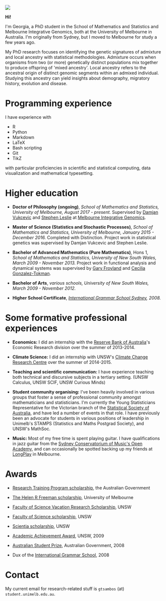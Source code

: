 
![](gtsambos.github.io/mac2.jpg)

**Hi!**

I'm Georgia, a PhD student in the School of Mathematics and Statistics and Melbourne Integrative Genomics, both at the University of Melbourne in Australia. 
I'm originally from Sydney, but I moved to Melbourne for study a few years ago.

My PhD research focuses on identifying the genetic signatures of admixture and local ancestry with statistical methodologies. Admixture occurs when organisms from two (or more) genetically distinct populations mix together to produce offspring of 'mixed ancestry'. Local ancestry refers to the ancestral origin of distinct genomic segments within an admixed individual. Studying this ancestry can yield insights about demography, migratory history, evolution and disease.


# Programming experience

I have experience with
- R
- Python
- Markdown
- LaTeX
- Bash scripting
- Git
- TikZ

with particular proficiencies in scientific and statistical computing, data visualization and mathematical typesetting. 



# Higher education

- **Doctor of Philosophy (ongoing)**, *School of Mathematics and Statistics, University of Melbourne, August 2017 - present.*
Supervised by [Damjan Vukcevic](https://research.unimelb.edu.au/integrative-genomics/research/statistical-genetics-vukcevic) and [Stephen Leslie](https://research.unimelb.edu.au/integrative-genomics/research/statistical-genetics-leslie) at [Melbourne Integrative Genomics](https://research.unimelb.edu.au/integrative-genomics/MIG-home).

- **Master of Science (Statistics and Stochastic Processes)**, *School of Mathematics and Statistics, University of Melbourne, January 2015 - December 2016.*
Completed with Distinction. Project work in statistical genetics was supervised by Damjan Vukcevic and Stephen Leslie.

- **Bachelor of Advanced Mathematics (Pure Mathematics)**, Hons 1, *School of Mathematics and Statistics, University of New South Wales, March 2009 - November 2013.*
Project work in functional analysis and dynamical systems was supervised by [Gary Froyland](https://research.unsw.edu.au/people/professor-gary-froyland) and [Cecilia Gonzalez-Tokman](https://smp.uq.edu.au/profile/255/cecilia-gonzalez-tokman).

- **Bachelor of Arts**, *various schools, University of New South Wales, March 2009 - November 2012.*

- **Higher School Certificate**, *[International Grammar School Sydney](https://www.igssyd.nsw.edu.au), 2008.*


# Some formative professional experiences

- **Economics:** I did an internship with the [Reserve Bank of Australia](https://www.rba.gov.au/)'s Economic Research division over the summer of 2013-2014.  

- **Climate Science:** I did an internship with UNSW's [Climate Change Research Centre](http://www.ccrc.unsw.edu.au/) over the summer of 2014-2015.

- **Teaching and scientific communication:** I have experience teaching both technical and discursive subjects in a tertiary setting. (UNSW Calculus, UNSW SCIF, UNSW Curious Minds)

- **Student community organising:** I've been heavily involved in various groups that foster a sense of professional community amongst mathematicians and statisticians. I'm currently the Young Statisticians Representative for the Victorian branch of the [Statistical Society of Australia](https://www.statsoc.org.au/), and have led a number of events in that role. I have previously been an advocate for students in various positions of leadership in Unimelb's STAMPS (Statistics and Maths Postgrad Society), and UNSW's MathSoc.

- **Music:** Most of my free time is spent playing guitar. I have qualifications in jazz guitar from the [Sydney Conservatorium of Music's Open Academy](https://openacademy.sydney.edu.au/Short+Courses), and can occasionally be spotted backing up my friends at [LongPlay](http://www.longplay.net.au/) in Melbourne.


# Awards

- [Research Training Program scholarship](https://scholarships.unimelb.edu.au/awards/helen-r-freeman-scholarship-master-of-science-mathematics-and-statistics), the Australian Government

- [The Helen R Freeman scholarship](https://scholarships.unimelb.edu.au/awards/helen-r-freeman-scholarship-master-of-science-mathematics-and-statistics), University of Melbourne

- [Faculty of Science Vacation Research Scholarship](https://scholarships.unimelb.edu.au/awards/helen-r-freeman-scholarship-master-of-science-mathematics-and-statistics), UNSW

- [Faculty of Science scholarship](https://www.scholarships.unsw.edu.au/scholarships/id/1232), UNSW

- [Scientia scholarship](https://www.scholarships.unsw.edu.au/scholarships/id/102), UNSW

- [Academic Achievement Award](https://www.scholarships.unsw.edu.au/scholarships/id/1), UNSW, 2009

- [Australian Student Prize](https://en.wikipedia.org/wiki/Australian_Student_Prize), Australian Government, 2008

- Dux of the [International Grammar School](https://www.igssyd.nsw.edu.au), 2008


# Contact

My current email for research-related stuff is `gtsambos` (at) `student.unimelb.edu.au`.
